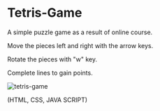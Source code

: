 # Tetris-Game

A simple puzzle game as a result of online course.

Move the pieces left and right with the arrow keys.

Rotate the pieces with "w" key.

Complete lines to gain points.

![tetris-game](https://user-images.githubusercontent.com/37555980/45969731-db9afc80-c034-11e8-94a3-8ffac1319664.jpg)

(HTML, CSS, JAVA SCRIPT)
